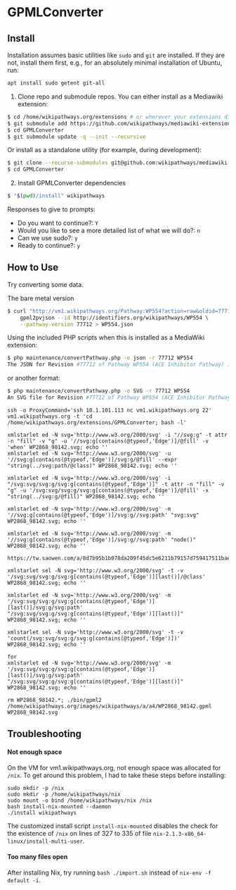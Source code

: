 # GPMLConverter

## Install

Installation assumes basic utilities like `sudo` and `git` are installed. If they are not, install them first, e.g., for an absolutely minimal installation of Ubuntu, run:

```sh
apt install sudo getent git-all
```

1. Clone repo and submodule repos. You can either install as a Mediawiki extension:

```sh
$ cd /home/wikipathways.org/extensions # or wherever your extensions directory is located
$ git submodule add https://github.com/wikipathways/mediawiki-extensions-WikiPathways-GPMLConverter.git GPMLConverter
$ cd GPMLConverter
$ git submodule update -q --init --recursive
```

Or install as a standalone utility (for example, during development):

```sh
$ git clone --recurse-submodules git@github.com:wikipathways/mediawiki-extensions-WikiPathways-GPMLConverter.git GPMLConverter
$ cd GPMLConverter
```

2. Install GPMLConverter dependencies

```sh
$ "$(pwd)/install" wikipathways
```

Responses to give to prompts:
* Do you want to continue?: `Y`
* Would you like to see a more detailed list of what we will do?: `n`
* Can we use sudo?: `y`
* Ready to continue?: `y`

## How to Use
Try converting some data.

The bare metal version
```sh
$ curl "http://vm1.wikipathways.org/Pathway:WP554?action=raw&oldid=77712" | \
	gpml2pvjson --id http://identifiers.org/wikipathways/WP554 \
	--pathway-version 77712 > WP554.json
```

Using the included PHP scripts when this is installed as a MediaWiki extension:
``` sh
$ php maintenance/convertPathway.php -o json -r 77712 WP554
The JSON for Revision #77712 of Pathway WP554 (ACE Inhibitor Pathway) is stored at WP554.json
```

or another format:
``` sh
$ php maintenance/convertPathway.php -o SVG -r 77712 WP554
An SVG file for Revision #77712 of Pathway WP554 (ACE Inhibitor Pathway) stored at WP554.svg
```

```
ssh -o ProxyCommand='ssh 10.1.101.113 nc vm1.wikipathways.org 22' vm1.wikipathways.org -t 'cd /home/wikipathways.org/extensions/GPMLConverter; bash -l'
```

```
xmlstarlet ed -N svg='http://www.w3.org/2000/svg' -i "//svg:g" -t attr -n "fill" -v "g" -u '//svg:g[contains(@typeof,'Edge')]/@fill' -v 'when' WP2868_98142.svg; echo ''
xmlstarlet ed -N svg='http://www.w3.org/2000/svg' -u '//svg:g[contains(@typeof,'Edge')]/svg:g/@fill' --expr "string(../svg:path/@class)" WP2868_98142.svg; echo ''

xmlstarlet ed -N svg='http://www.w3.org/2000/svg' -i "/svg:svg/svg:g/svg:g[contains(@typeof,'Edge')]" -t attr -n "fill" -v "g" -u '/svg:svg/svg:g/svg:g[contains(@typeof,'Edge')]/@fill' -x "string(../svg:g/@fill)" WP2868_98142.svg; echo ''

xmlstarlet ed -N svg='http://www.w3.org/2000/svg' -m '//svg:g[contains(@typeof,'Edge')]/svg:g//svg:path' "svg:svg" WP2868_98142.svg; echo ''

xmlstarlet ed -N svg='http://www.w3.org/2000/svg' -m '//svg:g[contains(@typeof,'Edge')]/svg:g//svg:path' "node()" WP2868_98142.svg; echo ''

https://tw.saowen.com/a/8d7b95b1b078da209f45dc5e6211b79157d759417511baeaf2bf8623599e7d91

xmlstarlet sel -N svg='http://www.w3.org/2000/svg' -t -v '/svg:svg/svg:g/svg:g[contains(@typeof,'Edge')][last()]/@class' WP2868_98142.svg; echo ''

xmlstarlet ed -N svg='http://www.w3.org/2000/svg' -m '/svg:svg/svg:g/svg:g[contains(@typeof,'Edge')][last()]/svg:g/svg:path' "/svg:svg/svg:g/svg:g[contains(@typeof,'Edge')][last()]" WP2868_98142.svg; echo ''

xmlstarlet sel -N svg='http://www.w3.org/2000/svg' -t -v 'count(/svg:svg/svg:g/svg:g[contains(@typeof,'Edge')])' WP2868_98142.svg; echo ''

for 
xmlstarlet ed -N svg='http://www.w3.org/2000/svg' -m '/svg:svg/svg:g/svg:g[contains(@typeof,'Edge')][last()]/svg:g/svg:path' "/svg:svg/svg:g/svg:g[contains(@typeof,'Edge')][last()]" WP2868_98142.svg; echo ''

rm WP2868_98142.*; ./bin/gpml2 /home/wikipathways.org/images/wikipathways/a/a4/WP2868_98142.gpml WP2868_98142.svg
```

## Troubleshooting

#### Not enough space

On the VM for vm1.wikipathways.org, not enough space was allocated for `/nix`.
To get around this problem, I had to take these steps before installing:

```
sudo mkdir -p /nix
sudo mkdir -p /home/wikipathways/nix
sudo mount -o bind /home/wikipathways/nix /nix
bash install-nix-mounted --daemon
./install wikipathways
```

The customized install script `install-nix-mounted` disables the check for the existence of
`/nix` on lines of 327 to 335 of file `nix-2.1.3-x86_64-linux/install-multi-user`.

#### Too many files open

After installing Nix, try running `bash ./import.sh` instead of `nix-env -f default -i`.
